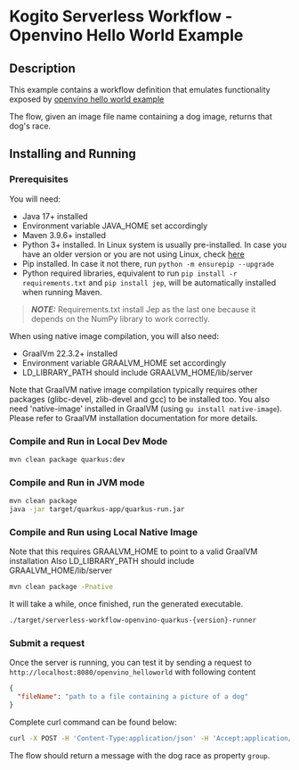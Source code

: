 # Kogito Serverless Workflow - Openvino Hello World Example

## Description

This example contains a workflow definition that emulates functionality exposed by [openvino hello world example](https://github.com/openvinotoolkit/openvino_notebooks/blob/main/notebooks/001-hello-world/001-hello-world.ipynb)

The flow, given an image file name containing a dog image, returns that dog's race. 

## Installing and Running

### Prerequisites
 
You will need:
  - Java 17+ installed
  - Environment variable JAVA_HOME set accordingly
  - Maven 3.9.6+ installed
  - Python 3+ installed. In Linux system is usually pre-installed. In case you have an older version or you are not using Linux, check [here](https://wiki.python.org/moin/BeginnersGuide/Download)
  - Pip installed. In case it not there, run `python -m ensurepip --upgrade`
  - Python required libraries, equivalent to run `pip install -r requirements.txt` and `pip install jep`, will be automatically installed when running Maven. 
  

> **_NOTE:_** Requirements.txt install Jep as the last one because it depends on the NumPy library to work correctly.

When using native image compilation, you will also need:

   - GraalVm 22.3.2+ installed
   - Environment variable GRAALVM_HOME set accordingly
   - LD_LIBRARY_PATH should include GRAALVM_HOME/lib/server

Note that GraalVM native image compilation typically requires other packages (glibc-devel, zlib-devel and gcc) to be installed too. You also need 'native-image' installed in GraalVM (using `gu install native-image`). Please refer to GraalVM installation documentation for more details.

### Compile and Run in Local Dev Mode

```sh
mvn clean package quarkus:dev
```

### Compile and Run in JVM mode

```sh
mvn clean package 
java -jar target/quarkus-app/quarkus-run.jar
```

### Compile and Run using Local Native Image

Note that this requires GRAALVM_HOME to point to a valid GraalVM installation
Also LD_LIBRARY_PATH should include GRAALVM_HOME/lib/server

```sh
mvn clean package -Pnative
```

It will take a while, once finished, run the generated executable.

```sh
./target/serverless-workflow-openvino-quarkus-{version}-runner
```


### Submit a request

Once the server is running, you can test it by sending a request to `http://localhost:8080/openvino_helloworld`
with following content 

```json
{
  "fileName": "path to a file containing a picture of a dog"
}
```

Complete curl command can be found below:

```sh
curl -X POST -H 'Content-Type:application/json' -H 'Accept:application/json' -d '{"fileName": <path>}' http://localhost:8080/openvino_helloworld
```


The flow should return a message with the dog race as property `group`. 

